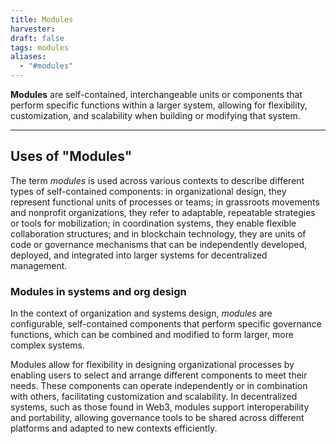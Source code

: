 ```yaml
---
title: Modules
harvester: 
draft: false
tags: modules
aliases:
  - "#modules"
---
```


**Modules** are self-contained, interchangeable units or components that perform specific functions within a larger system, allowing for flexibility, customization, and scalability when building or modifying that system.

---

## Uses of "Modules"

The term *modules* is used across various contexts to describe different types of self-contained components: in organizational design, they represent functional units of processes or teams; in grassroots movements and nonprofit organizations, they refer to adaptable, repeatable strategies or tools for mobilization; in coordination systems, they enable flexible collaboration structures; and in blockchain technology, they are units of code or governance mechanisms that can be independently developed, deployed, and integrated into larger systems for decentralized management.

### Modules in systems and org design

In the context of organization and systems design, *modules* are configurable, self-contained components that perform specific governance functions, which can be combined and modified to form larger, more complex systems.

Modules allow for flexibility in designing organizational processes by enabling users to select and arrange different components to meet their needs. These components can operate independently or in combination with others, facilitating customization and scalability. In decentralized systems, such as those found in Web3, modules support interoperability and portability, allowing governance tools to be shared across different platforms and adapted to new contexts efficiently.

